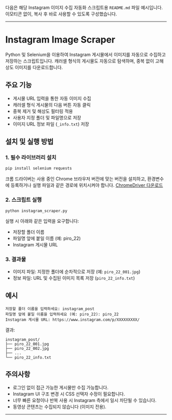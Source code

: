 다음은 해당 Instagram 이미지 수집 자동화 스크립트용 `README.md` 파일 예시입니다. 이모티콘 없이, 복사 후 바로 사용할 수 있도록 구성했습니다.

---

# Instagram Image Scraper

Python 및 Selenium을 이용하여 Instagram 게시물에서 이미지를 자동으로 수집하고 저장하는 스크립트입니다.
캐러셀 형식의 게시물도 자동으로 탐색하며, 중복 없이 고해상도 이미지를 다운로드합니다.

## 주요 기능

* 게시물 URL 입력을 통한 자동 이미지 수집
* 캐러셀 형식 게시물의 다음 버튼 자동 클릭
* 중복 제거 및 해상도 필터링 적용
* 사용자 지정 폴더 및 파일명으로 저장
* 이미지 URL 정보 파일 (`_info.txt`) 저장

## 설치 및 실행 방법

### 1. 필수 라이브러리 설치

```bash
pip install selenium requests
```

크롬 드라이버는 사용 중인 Chrome 브라우저 버전에 맞는 버전을 설치하고, 환경변수에 등록하거나 실행 파일과 같은 경로에 위치시켜야 합니다.
[ChromeDriver 다운로드](https://sites.google.com/chromium.org/driver/)

### 2. 스크립트 실행

```bash
python instagram_scraper.py
```

실행 시 아래와 같은 입력을 요구합니다:

* 저장할 폴더 이름
* 파일명 앞에 붙일 이름 (예: piro\_22)
* Instagram 게시물 URL

### 3. 결과물

* 이미지 파일: 지정한 폴더에 순차적으로 저장 (예: `piro_22_001.jpg`)
* 정보 파일: URL 및 수집된 이미지 목록 저장 (`piro_22_info.txt`)

## 예시

```
저장할 폴더 이름을 입력하세요: instagram_post
파일명 앞에 붙일 이름을 입력하세요 (예: piro_22): piro_22
Instagram 게시물 URL: https://www.instagram.com/p/XXXXXXXXX/
```

결과:

```
instagram_post/
├── piro_22_001.jpg
├── piro_22_002.jpg
├── ...
└── piro_22_info.txt
```

## 주의사항

* 로그인 없이 접근 가능한 게시물만 수집 가능합니다.
* Instagram UI 구조 변경 시 CSS 선택자 수정이 필요합니다.
* 너무 빠른 요청이나 반복 사용 시 Instagram 측에서 일시 차단될 수 있습니다.
* 동영상 콘텐츠는 수집되지 않습니다 (이미지 전용).

---
